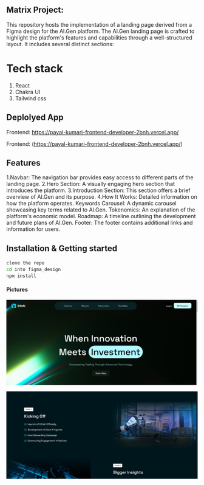 ## Matrix Project:
This repository hosts the implementation of a landing page derived from a Figma design for the AI.Gen platform. The AI.Gen landing page is crafted to highlight the platform's features and capabilities through a well-structured layout. It includes several distinct sections:


# Tech stack

1. React
2. Chakra UI
3. Tailwind css

## Deplolyed App

Frontend: https://payal-kumari-frontend-developer-2bnh.vercel.app/ <br>


Frontend: (https://payal-kumari-frontend-developer-2bnh.vercel.app/)<br>

## Features
1.Navbar: The navigation bar provides easy access to different parts of the landing page.
2.Hero Section: A visually engaging hero section that introduces the platform.
3.Introduction Section: This section offers a brief overview of AI.Gen and its purpose.
4.How It Works: Detailed information on how the platform operates.
Keywords Carousel: A dynamic carousel showcasing key terms related to AI.Gen.
Tokenomics: An explanation of the platform's economic model.
Roadmap: A timeline outlining the development and future plans of AI.Gen.
Footer: The footer contains additional links and information for users.

## Installation & Getting started

```bash
clone the repo
cd into figma_design
npm install
```
#### Pictures
![dark theme](./figma-design/src/assets/1png.png)


![dark theme](./figma-design/src/assets/2png.png)
